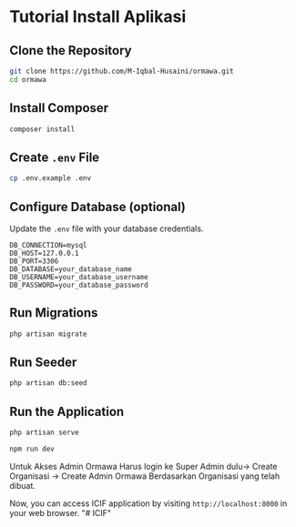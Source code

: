 # Tutorial Install Aplikasi 



## Clone the Repository

```sh
git clone https://github.com/M-Iqbal-Husaini/ormawa.git
cd ormawa
```

## Install Composer

```sh
composer install
```

## Create `.env` File

```sh
cp .env.example .env
```

## Configure Database (optional)

Update the `.env` file with your database credentials.

```env
DB_CONNECTION=mysql
DB_HOST=127.0.0.1
DB_PORT=3306
DB_DATABASE=your_database_name
DB_USERNAME=your_database_username
DB_PASSWORD=your_database_password
```

## Run Migrations

```sh
php artisan migrate
```

## Run Seeder

```sh
php artisan db:seed
```

## Run the Application

```sh
php artisan serve
```

```sh
npm run dev
```

Untuk Akses Admin Ormawa Harus login ke Super Admin dulu-> Create Organisasi -> Create Admin Ormawa Berdasarkan Organisasi yang telah dibuat.

Now, you can access ICIF application by visiting `http://localhost:8000` in your web browser.
"# ICIF" 
